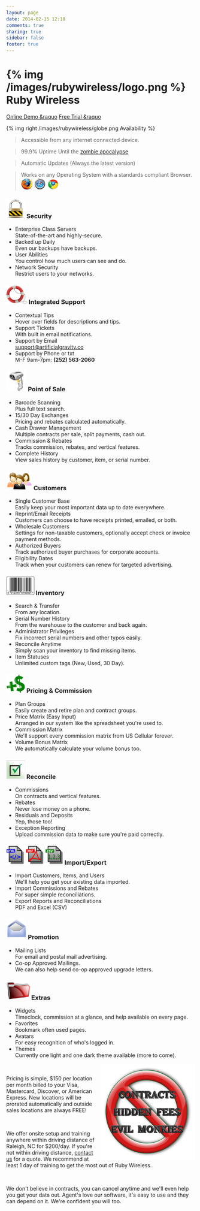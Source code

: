 ```yaml
---
layout: page
date: 2014-02-15 12:18
comments: true
sharing: true
sidebar: false
footer: true
---
```


# {% img /images/rubywireless/logo.png %} Ruby Wireless
[Online Demo &raquo](http://demo.rubywireless.com/users/sign_in)
[Free Trial &raquo](https://rubywireless.com/agents/new)

{% img right /images/rubywireless/globe.png Availability %}

> Accessible from any internet connected device.

> 99.9% Uptime Until the [zombie apocalypse](http://en.wikipedia.org/wiki/Zombie_%28fictional%29#Zombie_apocalypse "Wikipedia")

> Automatic Updates (Always the latest version)

> Works on any Operating System with a standards compliant Browser.
  [![Firefox](/images/browser_icons/firefox.png)](http://www.mozilla.org/firefox "Firefox")
  [![Safari](/images/browser_icons/safari.png)](http://www.apple.com/safari "Safari")
  [![Chrome](/images/browser_icons/chrome.png)](http://www.google.com/chrome "Chrome")
<h3>
  <img alt="Secure" src="/images/rubywireless/secure.png" />
  Security
</h3>
<ul>
  <li>Enterprise Class Servers</li>
  <div>State-of-the-art and highly-secure.</div>
  <li>Backed up Daily</li>
  <div>Even our backups have backups.</div>
  <li>User Abilities</li>
  <div>You control how much users can see and do.</div>
  <li>Network Security</li>
  <div>Restrict users to your networks.</div>
</ul>
<h3>
  <img alt="Help" src="/images/rubywireless/help.png" />
  Integrated Support
</h3>
<ul>
  <li>Contextual Tips</li>
  <div>Hover over fields for descriptions and tips.</div>
  <li>Support Tickets</li>
  <div>With built in email notifications.</div>
  <li>
    Support by Email
  </li>
  <div><a href="mailto:support@artificialgravity.co">support@artificialgravity.co</a></div>
  <li>
    Support by Phone or txt
  </li>
  <div>
    M-F 9am-7pm:
    <b>(252) 563-2060</b>
  </div>
</ul>
<h3>
  <img alt="Scanner" src="/images/rubywireless/scanner.png" />
  Point of Sale
</h3>
<ul>
  <li>Barcode Scanning</li>
  <div>Plus full text search.</div>
  <li>15/30 Day Exchanges</li>
  <div>Pricing and rebates calculated automatically.</div>
  <li>Cash Drawer Management</li>
  <div>Multiple contracts per sale, split payments, cash out.</div>
  <li>Commission & Rebates</li>
  <div>Tracks commission, rebates, and vertical features.</div>
  <li>Complete History</li>
  <div>View sales history by customer, item, or serial number.</div>
</ul>
<h3>
  <img alt="Customers" src="/images/rubywireless/customers.png" />
  Customers
</h3>
<ul>
  <li>Single Customer Base</li>
  <div>Easily keep your most important data up to date everywhere.</div>
  <li>Reprint/Email Receipts</li>
  <div>Customers can choose to have receipts printed, emailed, or both.</div>
  <li>Wholesale Customers</li>
  <div>Settings for non-taxable customers, optionally accept check or invoice payment methods.</div>
  <li>Authorized Buyers</li>
  <div>Track authorized buyer purchases for corporate accounts.</div>
  <li>Eligibility Dates</li>
  <div>Track when your customers can renew for targeted advertising.</div>
</ul>
<h3>
  <img alt="Barcode" src="/images/rubywireless/barcode.png" />
  Inventory
</h3>
<ul>
  <li>Search & Transfer</li>
  <div>From any location.</div>
  <li>Serial Number History</li>
  <div>From the warehouse to the customer and back again.</div>
  <li>Administrator Privileges</li>
  <div>Fix incorrect serial numbers and other typos easily.</div>
  <li>Reconcile Anytime</li>
  <div>Simply scan your inventory to find missing items.</div>
  <li>Item Statuses</li>
  <div>Unlimited custom tags (New, Used, 30 Day).</div>
</ul>
<h3>
  <img alt="Money" src="/images/rubywireless/money.png" />
  Pricing & Commission
</h3>
<ul>
  <li>Plan Groups</li>
  <div>Easily create and retire plan and contract groups.</div>
  <li>Price Matrix (Easy Input)</li>
  <div>Arranged in our system like the spreadsheet you're used to.</div>
  <li>Commission Matrix</li>
  <div>We'll support every commission matrix from US Cellular forever.</div>
  <li>Volume Bonus Matrix</li>
  <div>We automatically calculate your volume bonus too.</div>
</ul>
<h3>
  <img alt="Check" src="/images/rubywireless/check.png" />
  Reconcile
</h3>
<ul>
  <li>Commissions</li>
  <div>On contracts and vertical features.</div>
  <li>Rebates</li>
  <div>Never lose money on a phone.</div>
  <li>Residuals and Deposits</li>
  <div>Yep, those too!</div>
  <li>Exception Reporting</li>
  <div>Upload commission data to make sure you're paid correctly.</div>
</ul>
<h3>
  <img alt="Html" src="/images/rubywireless/html.png" />
  <img alt="Pdf" src="/images/rubywireless/pdf.png" />
  <img alt="Csv" src="/images/rubywireless/csv.png" />
  Import/Export
</h3>
<ul>
  <li>Import Customers, Items, and Users</li>
  <div>We'll help you get your existing data imported.</div>
  <li>Import Commissions and Rebates</li>
  <div>For super simple reconciliations.</div>
  <li>Export Reports and Reconciliations</li>
  <div>PDF and Excel (CSV)</div>
</ul>
<h3>
  <img alt="Envelope" src="/images/rubywireless/envelope.png" />
  Promotion
</h3>
<ul>
  <li>Mailing Lists</li>
  <div>For email and postal mail advertising.</div>
  <li>Co-op Approved Mailings.</li>
  <div>We can also help send co-op approved upgrade letters.</div>
</ul>
<h3>
  <img alt="Folder" src="/images/rubywireless/folder.png" />
  Extras
</h3>
<ul>
  <li>Widgets</li>
  <div>Timeclock, commission at a glance, and help available on every page.</div>
  <li>Favorites</li>
  <div>Bookmark often used pages.</div>
  <li>Avatars</li>
  <div>For easy recognition of who's logged in.</div>
  <li>Themes</li>
  <div>Currently one light and one dark theme available (more to come).</div>
</ul>

<img align="right" alt="Pricing" src="/images/rubywireless/pricing.png" />
<br><p>Pricing is simple, $150 per location per month billed to your Visa, Mastercard, Discover, or American Express.  New locations will be prorated automatically and outside sales locations are always FREE!</p><br><p>We offer onsite setup and training anywhere within driving distance of Raleigh, NC for $200/day.  If you're not within driving distance, <a href='http://artificialgravity.co/#contact'>contact us</a> for a quote.  We recommend at least 1 day of training to get the most out of Ruby Wireless.</p><br><p>We don't believe in contracts, you can cancel anytime and we'll even help you get your data out.  Agent's love our software, it's easy to use and they can depend on it.  We're confident you will too.</p>